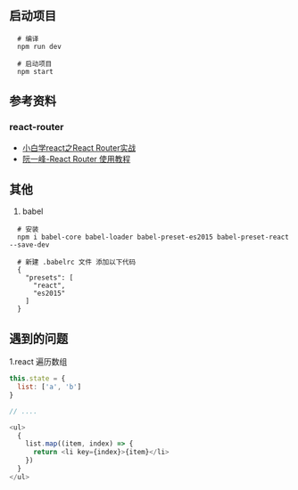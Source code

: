 ## 启动项目

```shell
  # 编译
  npm run dev

  # 启动项目
  npm start
```

## 参考资料

### react-router
* [小白学react之React Router实战](http://www.jianshu.com/p/d8d1e5d50447)
* [阮一峰-React Router 使用教程](http://www.ruanyifeng.com/blog/2016/05/react_router.html?utm_source=tool.lu)

## 其他

1. babel

```shell
  # 安装
  npm i babel-core babel-loader babel-preset-es2015 babel-preset-react --save-dev

  # 新建 .babelrc 文件 添加以下代码
  {
    "presets": [
      "react",
      "es2015"
    ]
  }
```

## 遇到的问题

1.react 遍历数组

```js
this.state = {
  list: ['a', 'b']
}

// ....

<ul>
  {
    list.map((item, index) => {
      return <li key={index}>{item}</li>
    })
  }
</ul>
```
